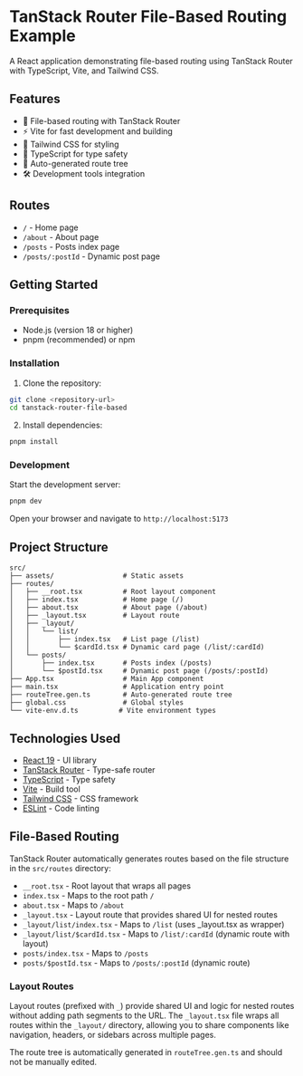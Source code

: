 # TanStack Router File-Based Routing Example

A React application demonstrating file-based routing using TanStack Router with TypeScript, Vite, and Tailwind CSS.

## Features

- 🚀 File-based routing with TanStack Router
- ⚡ Vite for fast development and building
- 🎨 Tailwind CSS for styling
- 📱 TypeScript for type safety
- 🔧 Auto-generated route tree
- 🛠️ Development tools integration

## Routes

- `/` - Home page
- `/about` - About page
- `/posts` - Posts index page
- `/posts/:postId` - Dynamic post page

## Getting Started

### Prerequisites

- Node.js (version 18 or higher)
- pnpm (recommended) or npm

### Installation

1. Clone the repository:

```bash
git clone <repository-url>
cd tanstack-router-file-based
```

2. Install dependencies:

```bash
pnpm install
```

### Development

Start the development server:

```bash
pnpm dev
```

Open your browser and navigate to `http://localhost:5173`

## Project Structure

```
src/
├── assets/                 # Static assets
├── routes/
│   ├── __root.tsx          # Root layout component
│   ├── index.tsx           # Home page (/)
│   ├── about.tsx           # About page (/about)
│   ├── _layout.tsx         # Layout route
│   ├── _layout/
│   │   └── list/
│   │       ├── index.tsx   # List page (/list)
│   │       └── $cardId.tsx # Dynamic card page (/list/:cardId)
│   └── posts/
│       ├── index.tsx       # Posts index (/posts)
│       └── $postId.tsx     # Dynamic post page (/posts/:postId)
├── App.tsx                 # Main App component
├── main.tsx                # Application entry point
├── routeTree.gen.ts        # Auto-generated route tree
├── global.css              # Global styles
└── vite-env.d.ts          # Vite environment types
```

## Technologies Used

- [React 19](https://react.dev/) - UI library
- [TanStack Router](https://tanstack.com/router) - Type-safe router
- [TypeScript](https://www.typescriptlang.org/) - Type safety
- [Vite](https://vitejs.dev/) - Build tool
- [Tailwind CSS](https://tailwindcss.com/) - CSS framework
- [ESLint](https://eslint.org/) - Code linting

## File-Based Routing

TanStack Router automatically generates routes based on the file structure in the `src/routes` directory:

- `__root.tsx` - Root layout that wraps all pages
- `index.tsx` - Maps to the root path `/`
- `about.tsx` - Maps to `/about`
- `_layout.tsx` - Layout route that provides shared UI for nested routes
- `_layout/list/index.tsx` - Maps to `/list` (uses _layout.tsx as wrapper)
- `_layout/list/$cardId.tsx` - Maps to `/list/:cardId` (dynamic route with layout)
- `posts/index.tsx` - Maps to `/posts`
- `posts/$postId.tsx` - Maps to `/posts/:postId` (dynamic route)

### Layout Routes

Layout routes (prefixed with `_`) provide shared UI and logic for nested routes without adding path segments to the URL. The `_layout.tsx` file wraps all routes within the `_layout/` directory, allowing you to share components like navigation, headers, or sidebars across multiple pages.

The route tree is automatically generated in `routeTree.gen.ts` and should not be manually edited.
